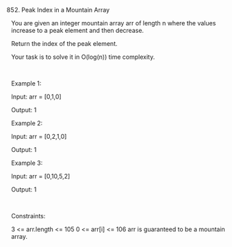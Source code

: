 852. Peak Index in a Mountain Array

You are given an integer mountain array arr of length n where the values increase to a peak element and then decrease.

Return the index of the peak element.

Your task is to solve it in O(log(n)) time complexity.

 

Example 1:

Input: arr = [0,1,0]

Output: 1

Example 2:

Input: arr = [0,2,1,0]

Output: 1

Example 3:

Input: arr = [0,10,5,2]

Output: 1

 

Constraints:

3 <= arr.length <= 105
0 <= arr[i] <= 106
arr is guaranteed to be a mountain array.